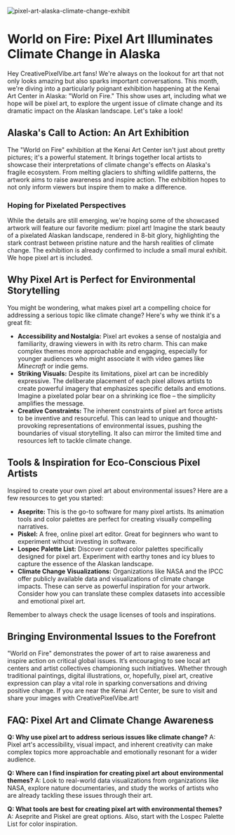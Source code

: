 ![pixel-art-alaska-climate-change-exhibit](https://images.pexels.com/photos/3671144/pexels-photo-3671144.jpeg?auto=compress&cs=tinysrgb&fit=crop&h=627&w=1200)

# World on Fire: Pixel Art Illuminates Climate Change in Alaska

Hey CreativePixelVibe.art fans! We're always on the lookout for art that not only looks amazing but also sparks important conversations. This month, we're diving into a particularly poignant exhibition happening at the Kenai Art Center in Alaska: "World on Fire." This show uses art, including what we hope will be pixel art, to explore the urgent issue of climate change and its dramatic impact on the Alaskan landscape. Let's take a look!

## Alaska's Call to Action: An Art Exhibition

The "World on Fire" exhibition at the Kenai Art Center isn't just about pretty pictures; it's a powerful statement. It brings together local artists to showcase their interpretations of climate change's effects on Alaska's fragile ecosystem. From melting glaciers to shifting wildlife patterns, the artwork aims to raise awareness and inspire action. The exhibition hopes to not only inform viewers but inspire them to make a difference.

### Hoping for Pixelated Perspectives

While the details are still emerging, we're hoping some of the showcased artwork will feature our favorite medium: pixel art! Imagine the stark beauty of a pixelated Alaskan landscape, rendered in 8-bit glory, highlighting the stark contrast between pristine nature and the harsh realities of climate change. The exhibition is already confirmed to include a small mural exhibit. We hope pixel art is included.

## Why Pixel Art is Perfect for Environmental Storytelling

You might be wondering, what makes pixel art a compelling choice for addressing a serious topic like climate change? Here's why we think it's a great fit:

*   **Accessibility and Nostalgia:** Pixel art evokes a sense of nostalgia and familiarity, drawing viewers in with its retro charm. This can make complex themes more approachable and engaging, especially for younger audiences who might associate it with video games like *Minecraft* or indie gems.
*   **Striking Visuals:** Despite its limitations, pixel art can be incredibly expressive. The deliberate placement of each pixel allows artists to create powerful imagery that emphasizes specific details and emotions. Imagine a pixelated polar bear on a shrinking ice floe – the simplicity amplifies the message.
*   **Creative Constraints:** The inherent constraints of pixel art force artists to be inventive and resourceful. This can lead to unique and thought-provoking representations of environmental issues, pushing the boundaries of visual storytelling. It also can mirror the limited time and resources left to tackle climate change.

## Tools & Inspiration for Eco-Conscious Pixel Artists

Inspired to create your own pixel art about environmental issues? Here are a few resources to get you started:

*   **Aseprite:** This is the go-to software for many pixel artists. Its animation tools and color palettes are perfect for creating visually compelling narratives.
*   **Piskel:** A free, online pixel art editor. Great for beginners who want to experiment without investing in software.
*   **Lospec Palette List:** Discover curated color palettes specifically designed for pixel art. Experiment with earthy tones and icy blues to capture the essence of the Alaskan landscape.
*   **Climate Change Visualizations:** Organizations like NASA and the IPCC offer publicly available data and visualizations of climate change impacts. These can serve as powerful inspiration for your artwork. Consider how you can translate these complex datasets into accessible and emotional pixel art.

Remember to always check the usage licenses of tools and inspirations.

## Bringing Environmental Issues to the Forefront

"World on Fire" demonstrates the power of art to raise awareness and inspire action on critical global issues. It’s encouraging to see local art centers and artist collectives championing such initiatives. Whether through traditional paintings, digital illustrations, or, hopefully, pixel art, creative expression can play a vital role in sparking conversations and driving positive change. If you are near the Kenai Art Center, be sure to visit and share your images with CreativePixelVibe.art!

## FAQ: Pixel Art and Climate Change Awareness

**Q: Why use pixel art to address serious issues like climate change?**
A: Pixel art's accessibility, visual impact, and inherent creativity can make complex topics more approachable and emotionally resonant for a wider audience.

**Q: Where can I find inspiration for creating pixel art about environmental themes?**
A: Look to real-world data visualizations from organizations like NASA, explore nature documentaries, and study the works of artists who are already tackling these issues through their art.

**Q: What tools are best for creating pixel art with environmental themes?**
A: Aseprite and Piskel are great options. Also, start with the Lospec Palette List for color inspiration.

